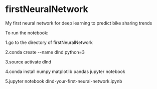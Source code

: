 # firstNeuralNetwork
My first neural network for deep learning to predict bike sharing trends

To run the notebook:


1.go to the directory of firstNeuralNetwork

2.conda create --name dlnd python=3

3.source activate dlnd

4.conda install numpy matplotlib pandas jupyter notebook

5.jupyter notebook dlnd-your-first-neural-network.ipynb

